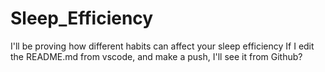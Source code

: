 # Sleep_Efficiency
I'll be proving how different habits can affect your sleep efficiency
If I edit the README.md from vscode, and make a push, I'll see it from Github?
